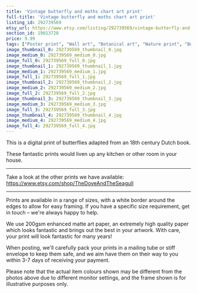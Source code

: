```yaml
---
title: 'Vintage butterfly and moths chart art print'
full-title: 'Vintage butterfly and moths chart art print'
listing_id: 292739569
etsy_url: https://www.etsy.com/listing/292739569/vintage-butterfly-and-moths-chart-art?utm_source=site&utm_medium=api&utm_campaign=api
section_id: 19013728
price: 9.99
tags: ["Poster print", "Wall art", "Botanical art", "Nature print", "Butterfly print", "Butterfly art", "High quality print", "Poster art", "Butterfly art print", "For nature lovers", "Vintage art print", "Moth print", "Natural history"]
image_thumbnail_0: 292739569_thumbnail_0.jpg
image_medium_0: 292739569_medium_0.jpg
image_full_0: 292739569_full_0.jpg
image_thumbnail_1: 292739569_thumbnail_1.jpg
image_medium_1: 292739569_medium_1.jpg
image_full_1: 292739569_full_1.jpg
image_thumbnail_2: 292739569_thumbnail_2.jpg
image_medium_2: 292739569_medium_2.jpg
image_full_2: 292739569_full_2.jpg
image_thumbnail_3: 292739569_thumbnail_3.jpg
image_medium_3: 292739569_medium_3.jpg
image_full_3: 292739569_full_3.jpg
image_thumbnail_4: 292739569_thumbnail_4.jpg
image_medium_4: 292739569_medium_4.jpg
image_full_4: 292739569_full_4.jpg
---
```

This is a digital print of butterflies adapted from an 18th century Dutch book.

These fantastic prints would liven up any kitchen or other room in your house. 

---

Take a look at the other prints we have available:
https://www.etsy.com/shop/TheDoveAndTheSeagull

---

Prints are available in a range of sizes, with a white border around the edges to allow for easy framing. If you have a specific size requirement, get in touch – we&#39;re always happy to help.

We use 200gsm enhanced matte art paper, an extremely high quality paper which looks fantastic and brings out the best in your artwork. With care, your print will look fantastic for many years!

When posting, we&#39;ll carefully pack your prints in a mailing tube or stiff envelope to keep them safe, and we aim have them on their way to you within 3-7 days of receiving your payment.

Please note that the actual item colours shown may be different from the photos above due to different monitor settings, and the frame shown is for illustrative purposes only.
